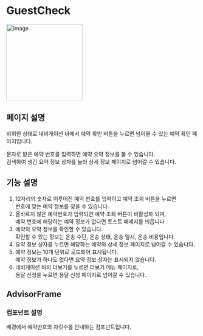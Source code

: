 # GuestCheck

<img width="200" alt="image" src="https://github.com/softeerbootcamp-3rd/Team4-HansalChai/assets/37495809/4e73e950-2ae8-438f-89a9-0125fc706e16">

## 페이지 설명
비회원 상태로 네비게이션 바에서 예약 확인 버튼을 누르면 넘어올 수 있는 예약 확인 페이지입니다.<br/>

문자로 받은 예약 번호를 입력하면 예약 요약 정보를 볼 수 있습니다.<br/>
검색하여 생긴 요약 정보 상자를 눌러 상세 정보 페이지로 넘어갈 수 있습니다.

## 기능 설명
1. 12자리의 숫자로 이루어진 예약 번호를 입력하고 예약 조회 버튼을 누르면<br/>번호에 맞는 예약 정보를 찾을 수 있습니다.
2. 올바르지 않은 예약번호가 입력되면 예약 조회 버튼이 비활성화 되며,<br/>예약 번호에 해당하는 예약 정보가 없다면 토스트 메세지를 띄웁니다
3. 예약의 요약 정보를 확인할 수 있습니다. <br/>확인할 수 있는 정보는 운송 수단, 운송 상태, 운송 일시, 운송 비용입니다.
4. 요약 정보 상자를 누르면 해당하는 예약의 상세 정보 페이지로 넘어갈 수 있습니다.
5. 예약 정보는 10개 단위로 로드되어 표시됩니다. <br/>예약 정보가 하나도 없다면 요약 정보 상자는 표시되지 않습니다.
6. 네비게이션 바의 더보기를 누르면 더보기 메뉴 페이지로,<br/>용달 신청을 누르면 용달 신청 페이지로 넘어갈 수 있습니다.

## AdvisorFrame

### 컴포넌트 설명
배경에서 예약번호의 자릿수를 안내하는 컴포넌트입니다.